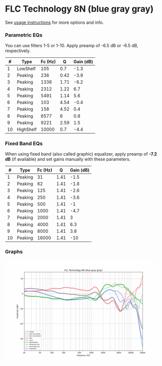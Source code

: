 # FLC Technology 8N (blue gray gray)
See [usage instructions](https://github.com/jaakkopasanen/AutoEq#usage) for more options and info.

### Parametric EQs
You can use filters 1-5 or 1-10. Apply preamp of -6.5 dB or -6.5 dB, respectively.

|   # | Type      |   Fc (Hz) |    Q |   Gain (dB) |
|-----|-----------|-----------|------|-------------|
|   1 | LowShelf  |       105 | 0.7  |        -1.3 |
|   2 | Peaking   |       236 | 0.42 |        -3.9 |
|   3 | Peaking   |      1338 | 1.71 |        -6.2 |
|   4 | Peaking   |      2312 | 1.22 |         6.7 |
|   5 | Peaking   |      5491 | 1.14 |         5.6 |
|   6 | Peaking   |       103 | 4.54 |        -0.4 |
|   7 | Peaking   |       158 | 4.52 |         0.4 |
|   8 | Peaking   |      6577 | 6    |         0.8 |
|   9 | Peaking   |      9221 | 2.59 |         1.5 |
|  10 | HighShelf |     10000 | 0.7  |        -4.4 |

### Fixed Band EQs
When using fixed band (also called graphic) equalizer, apply preamp of **-7.2 dB** (if available) and set gains manually with these parameters.

|   # | Type    |   Fc (Hz) |    Q |   Gain (dB) |
|-----|---------|-----------|------|-------------|
|   1 | Peaking |        31 | 1.41 |        -1.5 |
|   2 | Peaking |        62 | 1.41 |        -1.8 |
|   3 | Peaking |       125 | 1.41 |        -2.6 |
|   4 | Peaking |       250 | 1.41 |        -3.6 |
|   5 | Peaking |       500 | 1.41 |        -1   |
|   6 | Peaking |      1000 | 1.41 |        -4.7 |
|   7 | Peaking |      2000 | 1.41 |         3   |
|   8 | Peaking |      4000 | 1.41 |         6.3 |
|   9 | Peaking |      8000 | 1.41 |         3.8 |
|  10 | Peaking |     16000 | 1.41 |       -10   |

### Graphs
![](./FLC%20Technology%208N%20(blue%20gray%20gray).png)
